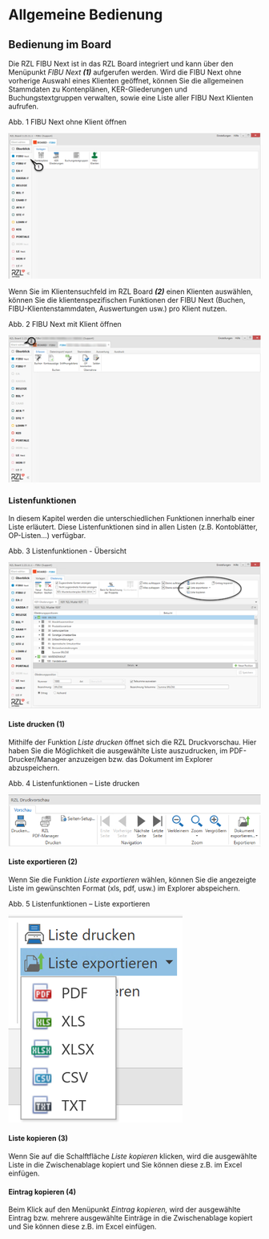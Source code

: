 # Allgemeine Bedienung

## Bedienung im Board


Die RZL FIBU Next ist in das RZL Board integriert und kann über den Menüpunkt *FIBU Next* ***(1)*** aufgerufen werden. Wird die FIBU Next ohne vorherige Auswahl eines Klienten geöffnet, können Sie die allgemeinen Stammdaten zu Kontenplänen, KER-Gliederungen und Buchungstextgruppen verwalten, sowie eine Liste aller FIBU Next Klienten aufrufen.

Abb. 1 FIBU Next ohne Klient öffnen

![Image](<../assets/NeuesElement64.png>)


Wenn Sie im Klientensuchfeld im RZL Board ***(2)*** einen Klienten auswählen, können Sie die klientenspezifischen Funktionen der FIBU Next (Buchen, FIBU-Klientenstammdaten, Auswertungen usw.) pro Klient nutzen.

Abb. 2 FIBU Next mit Klient öffnen

![Image](<../assets/NeuesElement65.png>)

### Listenfunktionen

In diesem Kapitel werden die unterschiedlichen Funktionen innerhalb einer Liste erläutert. Diese Listenfunktionen sind in allen Listen (z.B. Kontoblätter, OP-Listen...) verfügbar.

Abb. 3 Listenfunktionen - Übersicht

![Image](<../assets/NeuesElement66.png>)

#### Liste drucken (1)

Mithilfe der Funktion *Liste drucken* öffnet sich die RZL Druckvorschau. Hier haben Sie die Möglichkeit die ausgewählte Liste auszudrucken, im PDF-Drucker/Manager anzuzeigen bzw. das Dokument im Explorer abzuspeichern.

Abb. 4 Listenfunktionen – Liste drucken

![Image](<../assets/NeuesElement67.png>)

#### Liste exportieren (2)

Wenn Sie die Funktion *Liste exportieren* wählen, können Sie die angezeigte Liste im gewünschten Format (xls, pdf, usw.) im Explorer abspeichern.

Abb. 5   Listenfunktionen – Liste exportieren

![Image](<../assets/NeuesElement58.png>)

#### Liste kopieren (3)

Wenn Sie auf die Schalftfläche *Liste kopieren* klicken, wird die ausgewählte Liste in die Zwischenablage kopiert und Sie können diese z.B. im Excel einfügen.

#### Eintrag kopieren (4)

Beim Klick auf den Menüpunkt *Eintrag kopieren,* wird der ausgewählte Eintrag bzw. mehrere ausgewählte Einträge in die Zwischenablage kopiert und Sie können diese z.B. im Excel einfügen.


